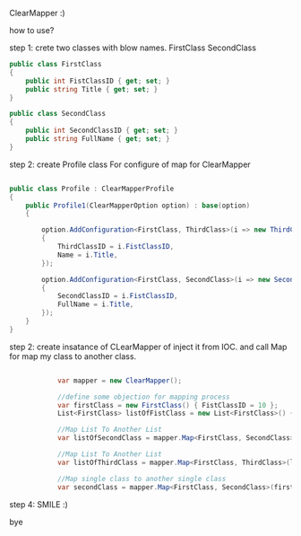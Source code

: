 ClearMapper :)

how to use?

step 1:
crete two classes with blow names.
FirstClass
SecondClass
```C#
public class FirstClass
{
    public int FistClassID { get; set; }
    public string Title { get; set; }
}

public class SecondClass
{
    public int SecondClassID { get; set; }
    public string FullName { get; set; }
}
```

step 2:
create Profile class For configure of map for ClearMapper
```C#

public class Profile : ClearMapperProfile
{
    public Profile1(ClearMapperOption option) : base(option)
    {

        option.AddConfiguration<FirstClass, ThirdClass>(i => new ThirdClass()
        {
            ThirdClassID = i.FistClassID,
            Name = i.Title,
        });

        option.AddConfiguration<FirstClass, SecondClass>(i => new SecondClass()
        {
            SecondClassID = i.FistClassID,
            FullName = i.Title,
        });
    }
}

```


step 2:
create insatance of CLearMapper of inject it from IOC.
and call Map for map my class to another class.
```C#

            var mapper = new ClearMapper();

            //define some objection for mapping process
            var firstClass = new FirstClass() { FistClassID = 10 };
            List<FirstClass> listOfFistClass = new List<FirstClass>() { firstClass };

            //Map List To Another List
            var listOfSecondClass = mapper.Map<FirstClass, SecondClass>(listOfFistClass);

            //Map List To Another List
            var listOfThirdClass = mapper.Map<FirstClass, ThirdClass>(listOfFistClass);

            //Map single class to another single class
            var secondClass = mapper.Map<FirstClass, SecondClass>(firstClass);

```

step 4:
SMILE :)

bye

